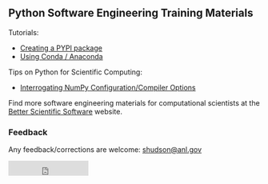 ## Python Software Engineering Training Materials


Tutorials:

 - [Creating a PYPI package](tutorials/python.pypi-packaging.md)
 - [Using Conda / Anaconda](tutorials/python.conda.md)

Tips on Python for Scientific Computing:
 - [Interrogating NumPy Configuration/Compiler Options](tutorials/interrogating_numpy.md)
 
Find more software engineering materials for computational scientists at the [Better Scientific Software](https://bssw.io/) website.

 
### Feedback

Any feedback/corrections are welcome: shudson@anl.gov

<iframe src="https://ghbtns.com/github-btn.html?user=shuds13&repo=python-tutorials&type=star&count=false&size=large" frameborder="0" scrolling="0" width="160px" height="30px"></iframe>

